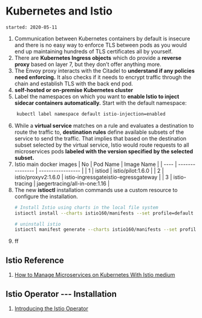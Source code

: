 # Kubernetes and Istio
    started: 2020-05-11

1. Communication between Kubernetes containers by default is insecure and there is no easy way to enforce TLS between pods as you would end up maintaining hundreds of TLS certificates all by yourself.
2. There are **Kubernetes Ingress objects** which do provide a **reverse proxy** based on layer 7, but they don’t offer anything more.
3. The Envoy proxy interacts with the Citadel to **understand if any policies need enforcing.** It also checks if it needs to encrypt traffic through the chain and establish TLS with the back end pod.
4. **self-hosted or on-premise Kubernetes cluster**
5. Label the namespaces on which you want to **enable Istio to inject sidecar containers automatically.** Start with the default namespace:
```bash
    kubectl label namespace default istio-injection=enabled
```
6. While a **virtual service** matches on a rule and evaluates a destination to route the traffic to, **destination rules** define available subsets of the service to send the traffic. That implies that based on the destination subset selected by the virtual service, Istio would route requests to all microservices pods **labeled with the version specified by the selected subset.**
7. Istio main docker images
    | No | Pod Name | Image Name |
    | ---- | --------------- | ----------------- |
    | 1     | istiod              | istio/pilot:1.6.0  |
    | 2     | istio/proxyv2:1.6.0 | istio-ingressgateistio-egressgateway |
    | 3     | istio-tracing   | jaegertracing/all-in-one:1.16 |
8. The new **istioctl** installation commands use a custom resource to configure the installation. 
    ```bash
    # Install Istio using charts in the local file system
    istioctl install --charts istio160/manifests --set profile=default

    # uninstall istio
    istioctl manifest generate --charts istio160/manifests --set profile=default | kubectl delete -f -
    ```
9. ff



## Istio Reference
1. [How to Manage Microservices on Kubernetes With Istio medium](https://medium.com/better-programming/how-to-manage-microservices-on-kubernetes-with-istio-c25e97a60a59)


## Istio Operator --- Installation
1. [Introducing the Istio Operator](https://istio.io/blog/2019/introducing-istio-operator/)